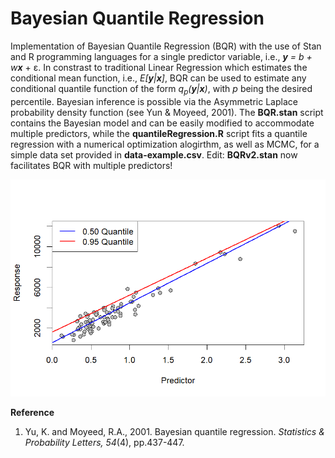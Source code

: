 # Bayesian Quantile Regression

Implementation of Bayesian Quantile Regression (BQR) with the use of Stan and R programming languages for a single predictor variable, i.e.,  ***y** = b + w****x*** + ε. In constrast to traditional Linear Regression which estimates the conditional mean function, i.e., *E[**y**|**x**]*, BQR can be used to estimate any conditional quantile function of the form *q<sub>p</sub>(**y**|**x**)*, with *p* being the desired percentile. Bayesian inference is possible via the Asymmetric Laplace probability density function (see Yun & Moyeed, 2001). The **BQR.stan** script contains the Bayesian model and can be easily modified to accommodate multiple predictors, while the **quantileRegression.R** script fits a quantile regression with a numerical optimization alogirthm, as well as MCMC, for a simple data set provided in **data-example.csv**. Edit: **BQRv2.stan** now facilitates BQR with multiple predictors!

<p align="center">
  <img src="quantile-regression.png"/>
</p>

**Reference**

1. Yu, K. and Moyeed, R.A., 2001. Bayesian quantile regression. *Statistics & Probability Letters, 54*(4), pp.437-447.
